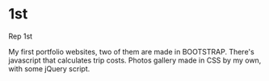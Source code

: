 # 1st
Rep 1st


My first portfolio websites, two of them are made in BOOTSTRAP. There's javascript that calculates trip costs. 
Photos gallery made in CSS by my own, with some jQuery script.

